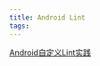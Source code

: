 ```yaml
---
title: Android Lint
tags:
---
```



[Android自定义Lint实践](https://tech.meituan.com/2016/03/21/android-custom-lint.html)